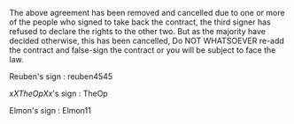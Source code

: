 The above agreement has been removed and cancelled due to one or more of the people who signed to take back the contract, the third signer has refused to declare the rights to the other two. But as the majority have decided otherwise, this has been cancelled, Do NOT WHATSOEVER re-add the contract and false-sign the contract or you will be subject to face the law.

Reuben's sign : reuben4545

_xXTheOpXx_'s sign : TheOp

Elmon's sign : Elmon11
